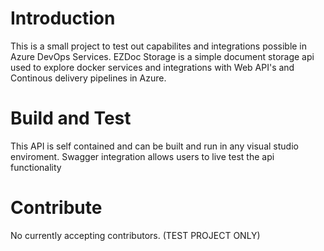 # Introduction 
This is a small project to test out capabilites and integrations possible in Azure DevOps Services. EZDoc Storage is a simple document storage api used to explore docker services and integrations with Web API's and Continous delivery pipelines in Azure. 


# Build and Test
This API is self contained and can be built and run in any visual studio enviroment. Swagger integration allows users to live test the api functionality 

# Contribute
No currently accepting contributors. (TEST PROJECT ONLY)
